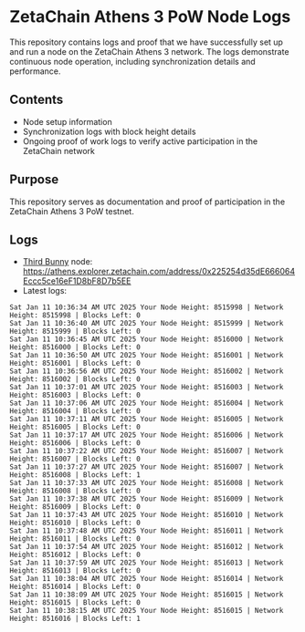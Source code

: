 # ZetaChain Athens 3 PoW Node Logs
This repository contains logs and proof that we have successfully set up and run a node on the ZetaChain Athens 3 network. The logs demonstrate continuous node operation, including synchronization details and performance.

## Contents
- Node setup information
- Synchronization logs with block height details
- Ongoing proof of work logs to verify active participation in the ZetaChain network

## Purpose
This repository serves as documentation and proof of participation in the ZetaChain Athens 3 PoW testnet.

## Logs

- [Third Bunny](https://thirdbunny.xyz/) node: https://athens.explorer.zetachain.com/address/0x225254d35dE666064Eccc5ce16eF1D8bF8D7b5EE
- Latest logs:
```
Sat Jan 11 10:36:34 AM UTC 2025 Your Node Height: 8515998 | Network Height: 8515998 | Blocks Left: 0
Sat Jan 11 10:36:40 AM UTC 2025 Your Node Height: 8515999 | Network Height: 8515999 | Blocks Left: 0
Sat Jan 11 10:36:45 AM UTC 2025 Your Node Height: 8516000 | Network Height: 8516000 | Blocks Left: 0
Sat Jan 11 10:36:50 AM UTC 2025 Your Node Height: 8516001 | Network Height: 8516001 | Blocks Left: 0
Sat Jan 11 10:36:56 AM UTC 2025 Your Node Height: 8516002 | Network Height: 8516002 | Blocks Left: 0
Sat Jan 11 10:37:01 AM UTC 2025 Your Node Height: 8516003 | Network Height: 8516003 | Blocks Left: 0
Sat Jan 11 10:37:06 AM UTC 2025 Your Node Height: 8516004 | Network Height: 8516004 | Blocks Left: 0
Sat Jan 11 10:37:11 AM UTC 2025 Your Node Height: 8516005 | Network Height: 8516005 | Blocks Left: 0
Sat Jan 11 10:37:17 AM UTC 2025 Your Node Height: 8516006 | Network Height: 8516006 | Blocks Left: 0
Sat Jan 11 10:37:22 AM UTC 2025 Your Node Height: 8516007 | Network Height: 8516007 | Blocks Left: 0
Sat Jan 11 10:37:27 AM UTC 2025 Your Node Height: 8516007 | Network Height: 8516008 | Blocks Left: 1
Sat Jan 11 10:37:33 AM UTC 2025 Your Node Height: 8516008 | Network Height: 8516008 | Blocks Left: 0
Sat Jan 11 10:37:38 AM UTC 2025 Your Node Height: 8516009 | Network Height: 8516009 | Blocks Left: 0
Sat Jan 11 10:37:43 AM UTC 2025 Your Node Height: 8516010 | Network Height: 8516010 | Blocks Left: 0
Sat Jan 11 10:37:48 AM UTC 2025 Your Node Height: 8516011 | Network Height: 8516011 | Blocks Left: 0
Sat Jan 11 10:37:54 AM UTC 2025 Your Node Height: 8516012 | Network Height: 8516012 | Blocks Left: 0
Sat Jan 11 10:37:59 AM UTC 2025 Your Node Height: 8516013 | Network Height: 8516013 | Blocks Left: 0
Sat Jan 11 10:38:04 AM UTC 2025 Your Node Height: 8516014 | Network Height: 8516014 | Blocks Left: 0
Sat Jan 11 10:38:09 AM UTC 2025 Your Node Height: 8516015 | Network Height: 8516015 | Blocks Left: 0
Sat Jan 11 10:38:15 AM UTC 2025 Your Node Height: 8516015 | Network Height: 8516016 | Blocks Left: 1
```
